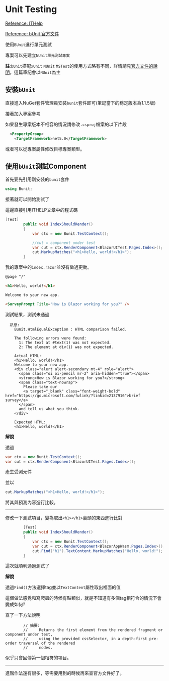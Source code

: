 # Unit Testing

[Reference: ITHelp](https://ithelp.ithome.com.tw/articles/10252612)

[Reference: bUnit 官方文件](https://bunit.dev/docs/getting-started/index.html)

使用`BUnit`進行單元測試

專案可以先建立`NUnit單元測試專案`

**註**:`bUnit`搭配`xUnit` `NUnit` `MSTest`的使用方式略有不同，詳情請見[官方文件的說明](https://bunit.dev/docs/getting-started/writing-tests.html?tabs=nunit)，這篇筆記會以`NUnit`為主

## 安裝`bUnit`

直接進入NuGet套件管理員安裝`bunit`套件即可(筆記當下的穩定版本為1.1.5版)

接著加入專案參考

如果發生專案版本不相容的情況請修改`.csproj`檔案的以下片段

```xml
  <PropertyGroup>
    <TargetFramework>net5.0</TargetFramework>
```

或者可以從專案屬性修改目標專案類型。



## 使用`bUnit`測試Component

首先要先引用剛安裝的`bunit`套件

```C#
using Bunit;
```



接著就可以開始測試了

這邊直接引用ITHELP文章中的程式碼

```C#
[Test]
        public void IndexShouldRender()
        {            
            var ctx = new Bunit.TestContext();

            //cut = component under test
            var cut = ctx.RenderComponent<BlazorUITest.Pages.Index>();
            cut.MarkupMatches("<h1>Hello, world!</h1>");
        }
```



我的專案中的`index.razor`並沒有做過更動。

```html
@page "/"

<h1>Hello, world!</h1>

Welcome to your new app.

<SurveyPrompt Title="How is Blazor working for you?" />
```



測試結果，測試未通過

```
  訊息: 
    Bunit.HtmlEqualException : HTML comparison failed. 
    
    The following errors were found:
      1: The text at #text(1) was not expected.
      2: The element at div(1) was not expected.
    
    Actual HTML: 
    <h1>Hello, world!</h1>
    Welcome to your new app.
    <div class="alert alert-secondary mt-4" role="alert">
      <span class="oi oi-pencil mr-2" aria-hidden="true"></span>
      <strong>How is Blazor working for you?</strong>
      <span class="text-nowrap">
        Please take our
        <a target="_blank" class="font-weight-bold" href="https://go.microsoft.com/fwlink/?linkid=2137916">brief survey</a>
      </span>
      and tell us what you think.
    </div>
    
    Expected HTML: 
    <h1>Hello, world!</h1>
```



**解說**

透過

```C#
var ctx = new Bunit.TestContext();
var cut = ctx.RenderComponent<BlazorUITest.Pages.Index>();
```

產生受測元件

並以

```C#
cut.MarkupMatches("<h1>Hello, world!</h1>");
```

將其與預測內容進行比較。



---

修改一下測試項目，變為取出`<h1></h1>`裏頭的東西進行比對

```C#
        [Test]
        public void IndexShouldRender()
        {
            var ctx = new Bunit.TestContext();
            var cut = ctx.RenderComponent<BlazorAppWasm.Pages.Index>();
            cut.Find("h1").TextContent.MarkupMatches("Hello, world!");
        }
```

這次就順利通過測試了



**解說**

透過`Find()`方法選擇tag並以`TextContent`屬性取出裡面的值

這個做法感覺和寫爬蟲的時候有點類似，就是不知道有多個tag相符合的情況下會變成如何?

查了一下方法說明

```
        // 摘要:
        //     Returns the first element from the rendered fragment or component under test,
        //     using the provided cssSelector, in a depth-first pre-order traversal of the rendered
        //     nodes.
```

似乎只會回傳第一個相符的項目。



---

進階作法還有很多，等需要用到的時候再來查官方文件好了。